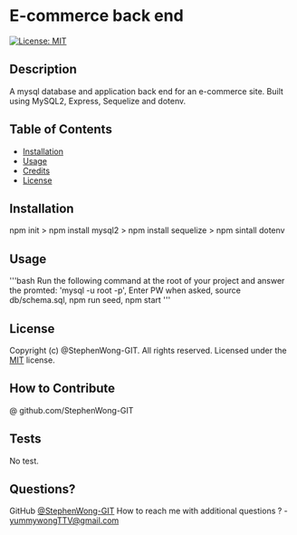 
  # E-commerce back end  
  [![License: MIT](https://img.shields.io/badge/License-MIT-blue.svg)](https://opensource.org/licenses/MIT) 
  ## Description
  A mysql database and application back end for an e-commerce site. Built using MySQL2, Express, Sequelize and dotenv.
  ## Table of Contents
  - [Installation](#installation)
  - [Usage](#usage)
  - [Credits](#credits)
  - [License](#license)
  ## Installation
  npm init > npm install mysql2 > npm install sequelize > npm sintall dotenv
  
  ## Usage
  '''bash
    Run the following command at the root of your project and answer the promted: 'mysql -u root -p', Enter PW when asked, source db/schema.sql, npm run seed, npm start
  '''
  
  ## License
  Copyright (c) @StephenWong-GIT. All rights reserved.
  Licensed under the [MIT](https://opensource.org/licenses/MIT) license. 
  
  ## How to Contribute
  @ github.com/StephenWong-GIT
  ## Tests  
  No test.
  ## Questions?
  GitHub [@StephenWong-GIT](https://github.com/@StephenWong-GIT)
  How to reach me with additional questions ? - [yummywongTTV@gmail.com](mailto://yummywongTTV@gmail.com)
